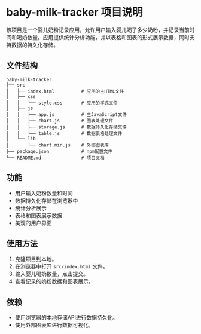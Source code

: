 # baby-milk-tracker 项目说明

该项目是一个婴儿奶粉记录应用，允许用户输入婴儿喝了多少奶粉，并记录当前时间和喝奶数量。应用提供统计分析功能，并以表格和图表的形式展示数据，同时支持数据的持久化存储。

## 文件结构

```
baby-milk-tracker
├── src
│   ├── index.html          # 应用的主HTML文件
│   ├── css
│   │   └── style.css       # 应用的样式文件
│   ├── js
│   │   ├── app.js          # 主JavaScript文件
│   │   ├── chart.js        # 图表处理文件
│   │   ├── storage.js      # 数据持久化存储文件
│   │   └── table.js        # 数据表格处理文件
│   └── lib
│       └── chart.min.js    # 外部图表库
├── package.json            # npm配置文件
└── README.md               # 项目文档
```

## 功能

- 用户输入奶粉数量和时间
- 数据持久化存储在浏览器中
- 统计分析展示
- 表格和图表展示数据
- 美观的用户界面

## 使用方法

1. 克隆项目到本地。
2. 在浏览器中打开 `src/index.html` 文件。
3. 输入婴儿喝奶数量，点击提交。
4. 查看记录的奶粉数据和图表展示。

## 依赖

- 使用浏览器的本地存储API进行数据持久化。
- 使用外部图表库进行数据可视化。